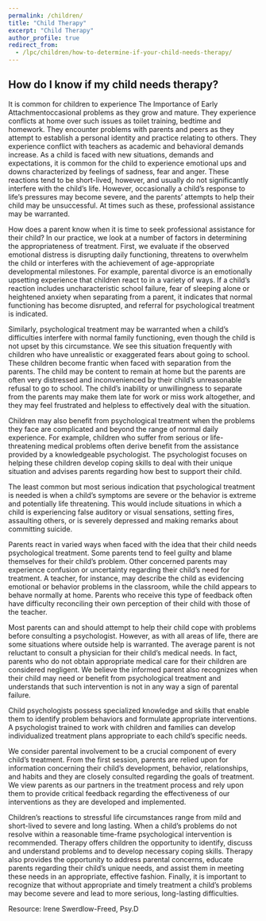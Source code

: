 ```yaml
---
permalink: /children/
title: "Child Therapy"
excerpt: "Child Therapy"
author_profile: true
redirect_from: 
  - /lpc/children/how-to-determine-if-your-child-needs-therapy/
---
```


## How do I know if my child needs therapy?

It is common for children to experience The Importance of Early Attachmentoccasional problems as they grow and mature. They experience conflicts at home over such  issues as toilet training, bedtime and homework. They encounter problems with parents and peers as they attempt to establish a personal identity and practice relating to others. They experience conflict with teachers as academic and behavioral demands increase. As a child is faced with new situations, demands and expectations, it is common for the child to experience emotional ups and downs characterized by feelings of sadness, fear and anger. These reactions tend to be short-lived, however, and usually do not significantly interfere with the child’s life. However, occasionally a child’s response to life’s pressures may become severe, and the parents’ attempts to help their child may be unsuccessful. At times such as these, professional assistance may be warranted.

How does a parent know when it is time to seek professional assistance for their child? In our practice, we look at a number of factors in determining the appropriateness of treatment. First, we evaluate if the observed emotional distress is disrupting daily functioning, threatens to overwhelm the child or interferes with the achievement of age-appropriate developmental milestones. For example, parental divorce is an emotionally upsetting experience that children react to in a variety of ways. If a child’s reaction includes uncharacteristic school failure, fear of sleeping alone or heightened anxiety when separating from a parent, it indicates that normal functioning has become disrupted, and referral for psychological treatment is indicated.

Similarly, psychological treatment may be warranted when a child’s difficulties interfere with normal family functioning, even though the child is not upset by this circumstance. We see this situation frequently with children who have unrealistic or exaggerated fears about going to school. These children become frantic when faced with separation from the parents. The child may be content to remain at home but the parents are often very distressed and inconvenienced by their child’s unreasonable refusal to go to school. The child’s inability or unwillingness to separate from the parents may make them late for work or miss work altogether, and they may feel frustrated and helpless to effectively deal with the situation.

Children may also benefit from psychological treatment when the problems they face are complicated and beyond the range of normal daily experience. For example, children who suffer from serious or life-threatening medical problems often derive benefit from the assistance provided by a knowledgeable psychologist. The psychologist focuses on helping these children develop coping skills to deal with their unique situation and advises parents regarding how best to support their child.

The least common but most serious indication that psychological treatment is needed is when a child’s symptoms are severe or the behavior is extreme and potentially life threatening. This would include situations in which a child is experiencing false auditory or visual sensations, setting fires, assaulting others, or is severely depressed and making remarks about committing suicide.

Parents react in varied ways when faced with the idea that their child needs psychological treatment. Some parents tend to feel guilty and blame themselves for their child’s problem. Other concerned parents may experience confusion or uncertainty regarding their child’s need for treatment. A teacher, for instance, may describe the child as evidencing emotional or behavior problems in the classroom, while the child appears to behave normally at home. Parents who receive this type of feedback often have difficulty reconciling their own perception of their child with those of the teacher.

Most parents can and should attempt to help their child cope with problems before consulting a psychologist. However, as with all areas of life, there are some situations where outside help is warranted. The average parent is not reluctant to consult a physician for their child’s medical needs. In fact, parents who do not obtain appropriate medical care for their children are considered negligent. We believe the informed parent also recognizes when their child may need or benefit from psychological treatment and understands that such intervention is not in any way a sign of parental failure.

Child psychologists possess specialized knowledge and skills that enable them to identify problem behaviors and formulate appropriate interventions. A psychologist trained to work with children and families can develop individualized treatment plans appropriate to each child’s specific needs.

We consider parental involvement to be a crucial component of every child’s treatment. From the first session, parents are relied upon for information concerning their child’s development, behavior, relationships, and habits and they are closely consulted regarding the goals of treatment. We view parents as our partners in the treatment process and rely upon them to provide critical feedback regarding the effectiveness of our interventions as they are developed and implemented.

Children’s reactions to stressful life circumstances range from mild and short-lived to severe and long lasting. When a child’s problems do not resolve within a reasonable time-frame psychological intervention is recommended. Therapy offers children the opportunity to identify, discuss and understand problems and to develop necessary coping skills. Therapy also provides the opportunity to address parental concerns, educate parents regarding their child’s unique needs, and assist them in meeting these needs in an appropriate, effective fashion. Finally, it is important to recognize that without appropriate and timely treatment a child’s problems may become severe and lead to more serious, long-lasting difficulties.

Resource: Irene Swerdlow-Freed, Psy.D
